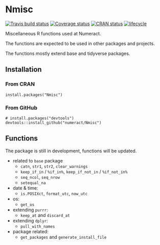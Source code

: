 # Nmisc
[![Travis build status](https://travis-ci.org/numeract/Nmisc.svg?branch=master)](https://travis-ci.org/numeract/Nmisc)
[![Coverage status](https://codecov.io/gh/numeract/Nmisc/branch/master/graph/badge.svg)](https://codecov.io/github/numeract/Nmisc?branch=master)
[![CRAN status](https://www.r-pkg.org/badges/version/Nmisc)](https://cran.r-project.org/package=Nmisc)
[![lifecycle](https://img.shields.io/badge/lifecycle-maturing-blue.svg)](https://www.tidyverse.org/lifecycle/#maturing)


Miscellaneous R functions used at Numeract. 

The functions are expected to be used in other packages and projects.

The functions mostly extend base and tidyverse packages.


## Installation

### From CRAN

```
install.packages("Nmisc")
```

### From GitHub

```
# install.packages("devtools")
devtools::install_github("numeract/Nmisc")
```


## Functions

The package is still in development, functions will be updated.

- related to `base` package
    + `catn`, `str1`, `str2`, `clear_warnings`
    + `keep_if_in` / `%if_in%`,  `keep_if_not_in` / `%if_not_in%`
    + `seq_ncol`, `seq_nrow` 
    + `setequal_na`
- date & time:
    + `is.POSIXct`, `format_utc`, `now_utc`
- os:
    + `get_os`
- extending `purrr`:
    + `keep_at` and `discard_at`
- extending `dplyr`:
    + `pull_with_names`
- package related:
    + `get_packages` and `generate_install_file`

